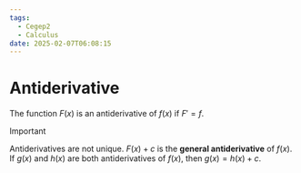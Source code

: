```yaml
---
tags:
  - Cegep2
  - Calculus
date: 2025-02-07T06:08:15
---
```


# Antiderivative

The function $F(x)$ is an antiderivative of $f(x)$ if $F'= f$.

> [!important]
> Antiderivatives are not unique. $F(x) + c$ is the **general antiderivative** of $f(x)$.
> If $g(x)$ and $h(x)$ are both antiderivatives of $f(x)$, then $g(x) = h(x) + c$.